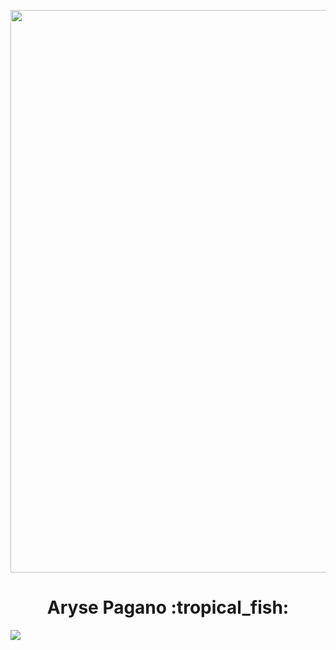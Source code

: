 <a href="http://www.pagano.dev" target="_blank"><img align="center" src="./ocean.jpg" width="900" /></a>

<h1 align="center">
Aryse Pagano :tropical_fish:
</h1>

![](https://img.shields.io/badge/Gen-HTML-ff69b4)
